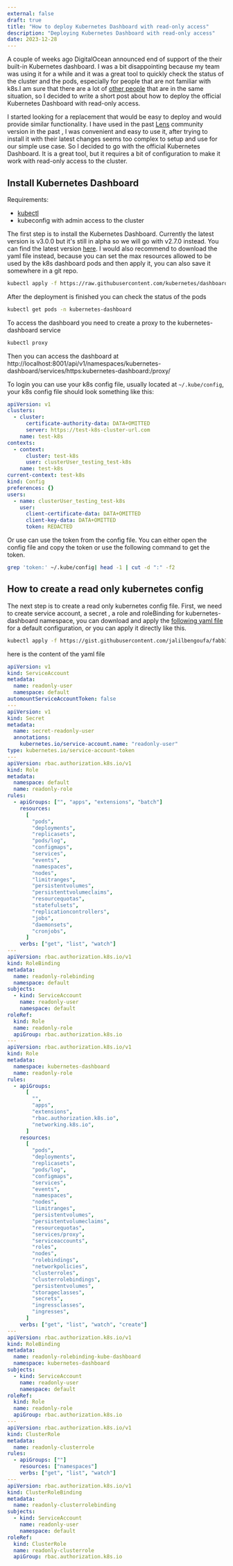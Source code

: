 ```yaml
---
external: false
draft: true
title: "How to deploy Kubernetes Dashboard with read-only access"
description: "Deploying Kubernetes Dashboard with read-only access"
date: 2023-12-28
---
```


A couple of weeks ago DigitalOcean announced end of support of the their built-in Kubernetes dashboard. I was a bit disappointing because my team was using it for a while and it was a great tool to quickly check the status of the cluster and the pods, especially for people that are not familiar with k8s.I am sure that there are a lot of [other people](https://ideas.digitalocean.com/kubernetes/p/disappointed-to-see-the-k8s-dashboard-deprecation) that are in the same situation, so I decided to write a short post about how to deploy the official Kubernetes Dashboard with read-only access.

I started looking for a replacement that would be easy to deploy and would provide similar functionality. I have used in the past [Lens](https://k8slens.dev/) community version in the past , I was convenient and easy to use it, after trying to install it with their latest changes seems too complex to setup and use for our simple use case. So I decided to go with the official Kubernetes Dashboard. It is a great tool, but it requires a bit of configuration to make it work with read-only access to the cluster.

## Install Kubernetes Dashboard

Requirements:

- [kubectl](https://kubernetes.io/docs/tasks/tools/#kubectl)
- kubeconfig with admin access to the cluster

The first step is to install the Kubernetes Dashboard. Currently the latest version is v3.0.0 but it's still in alpha so we will go with v2.7.0 instead. You can find the latest version [here](https://github.com/kubernetes/dashboard/releases). I would also recommend to download the yaml file instead, because you can set the max resources allowed to be used by the k8s dashboard pods and then apply it, you can also save it somewhere in a git repo.

```bash
kubectl apply -f https://raw.githubusercontent.com/kubernetes/dashboard/v2.7.0/aio/deploy/recommended.yaml
```

After the deployment is finished you can check the status of the pods

```bash
kubectl get pods -n kubernetes-dashboard
```

To access the dashboard you need to create a proxy to the kubernetes-dashboard service

```bash
kubectl proxy
```

Then you can access the dashboard at http://localhost:8001/api/v1/namespaces/kubernetes-dashboard/services/https:kubernetes-dashboard:/proxy/

To login you can use your k8s config file, usually located at `~/.kube/config`, your k8s config file should look something like this:

```yaml
apiVersion: v1
clusters:
  - cluster:
      certificate-authority-data: DATA+OMITTED
      server: https://test-k8s-cluster-url.com
    name: test-k8s
contexts:
  - context:
      cluster: test-k8s
      user: clusterUser_testing_test-k8s
    name: test-k8s
current-context: test-k8s
kind: Config
preferences: {}
users:
  - name: clusterUser_testing_test-k8s
    user:
      client-certificate-data: DATA+OMITTED
      client-key-data: DATA+OMITTED
      token: REDACTED
```

Or use can use the token from the config file. You can either open the config file and copy the token or use the following command to get the token.

```bash
grep 'token:' ~/.kube/config| head -1 | cut -d ":" -f2
```

## How to create a read only kubernetes config

The next step is to create a read only kubernetes config file. First, we need to create service account, a secret , a role and roleBinding for kubernetes-dashboard namespace, you can download and apply the [following yaml file](https://gist.github.com/jalilbengoufa/fabb336decd0255bb72d26ab4191113d) for a default configuration, or you can apply it directly like this.

```bash
kubectl apply -f https://gist.githubusercontent.com/jalilbengoufa/fabb336decd0255bb72d26ab4191113d/raw/fc92dc8f107faeed42fb4b153fd47f144e4a1733/readonly-recommended.yaml
```

here is the content of the yaml file

```yaml
apiVersion: v1
kind: ServiceAccount
metadata:
  name: readonly-user
  namespace: default
automountServiceAccountToken: false
---
apiVersion: v1
kind: Secret
metadata:
  name: secret-readonly-user
  annotations:
    kubernetes.io/service-account.name: "readonly-user"
type: kubernetes.io/service-account-token
---
apiVersion: rbac.authorization.k8s.io/v1
kind: Role
metadata:
  namespace: default
  name: readonly-role
rules:
  - apiGroups: ["", "apps", "extensions", "batch"]
    resources:
      [
        "pods",
        "deployments",
        "replicasets",
        "pods/log",
        "configmaps",
        "services",
        "events",
        "namespaces",
        "nodes",
        "limitranges",
        "persistentvolumes",
        "persistenttvolumeclaims",
        "resourcequotas",
        "statefulsets",
        "replicationcontrollers",
        "jobs",
        "daemonsets",
        "cronjobs",
      ]
    verbs: ["get", "list", "watch"]
---
apiVersion: rbac.authorization.k8s.io/v1
kind: RoleBinding
metadata:
  name: readonly-rolebinding
  namespace: default
subjects:
  - kind: ServiceAccount
    name: readonly-user
    namespace: default
roleRef:
  kind: Role
  name: readonly-role
  apiGroup: rbac.authorization.k8s.io
---
apiVersion: rbac.authorization.k8s.io/v1
kind: Role
metadata:
  namespace: kubernetes-dashboard
  name: readonly-role
rules:
  - apiGroups:
      [
        "",
        "apps",
        "extensions",
        "rbac.authorization.k8s.io",
        "networking.k8s.io",
      ]
    resources:
      [
        "pods",
        "deployments",
        "replicasets",
        "pods/log",
        "configmaps",
        "services",
        "events",
        "namespaces",
        "nodes",
        "limitranges",
        "persistentvolumes",
        "persistentvolumeclaims",
        "resourcequotas",
        "services/proxy",
        "serviceaccounts",
        "roles",
        "nodes",
        "rolebindings",
        "networkpolicies",
        "clusterroles",
        "clusterrolebindings",
        "persistentvolumes",
        "storageclasses",
        "secrets",
        "ingressclasses",
        "ingresses",
      ]
    verbs: ["get", "list", "watch", "create"]
---
apiVersion: rbac.authorization.k8s.io/v1
kind: RoleBinding
metadata:
  name: readonly-rolebinding-kube-dashboard
  namespace: kubernetes-dashboard
subjects:
  - kind: ServiceAccount
    name: readonly-user
    namespace: default
roleRef:
  kind: Role
  name: readonly-role
  apiGroup: rbac.authorization.k8s.io
---
apiVersion: rbac.authorization.k8s.io/v1
kind: ClusterRole
metadata:
  name: readonly-clusterrole
rules:
  - apiGroups: [""]
    resources: ["namespaces"]
    verbs: ["get", "list", "watch"]
---
apiVersion: rbac.authorization.k8s.io/v1
kind: ClusterRoleBinding
metadata:
  name: readonly-clusterrolebinding
subjects:
  - kind: ServiceAccount
    name: readonly-user
    namespace: default
roleRef:
  kind: ClusterRole
  name: readonly-clusterrole
  apiGroup: rbac.authorization.k8s.io
```
